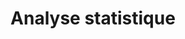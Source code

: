 ---
title: Analyse statistique
longTitle: 'Analyse statistique'
tags:
- gccommon
french:
- "[[Statistical analysis]]"
---